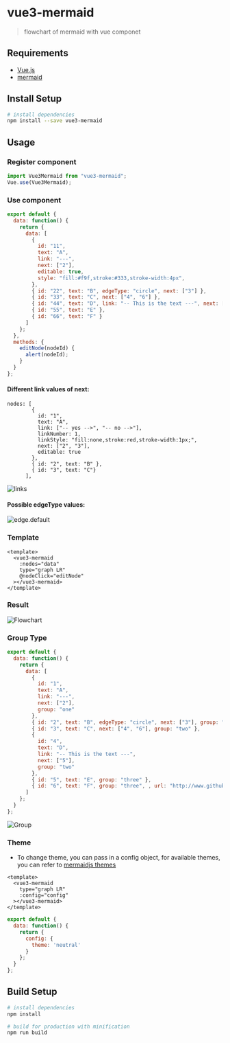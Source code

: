 # vue3-mermaid

> flowchart of mermaid with vue componet

## Requirements

- [Vue.js](https://github.com/vuejs/vue)
- [mermaid](https://github.com/knsv/mermaid)

## Install Setup

```bash
# install dependencies
npm install --save vue3-mermaid

```

## Usage

### Register component

```js
import Vue3Mermaid from "vue3-mermaid";
Vue.use(Vue3Mermaid);
```

### Use component

```js
export default {
  data: function() {
    return {
      data: [
        {
          id: "11",
          text: "A",
          link: "---",
          next: ["2"],
          editable: true,
          style: "fill:#f9f,stroke:#333,stroke-width:4px",
        },
        { id: "22", text: "B", edgeType: "circle", next: ["3"] },
        { id: "33", text: "C", next: ["4", "6"] },
        { id: "44", text: "D", link: "-- This is the text ---", next: ["5"] },
        { id: "55", text: "E" },
        { id: "66", text: "F" }
      ]
    };
  },
  methods: {
    editNode(nodeId) {
      alert(nodeId);
    }
  }
};
```
#### Different link values of next:

```vue
nodes: [
        {
          id: "1",
          text: "A",
          link: ["-- yes -->", "-- no -->"],
          linkNumber: 1,
          linkStyle: "fill:none,stroke:red,stroke-width:1px;",
          next: ["2", "3"],
          editable: true
        },
        { id: "2", text: "B" },
        { id: "3", text: "C"}
      ],
```

![links](./img/links.png)

#### Possible edgeType values:

![edge.default](./img/edge_types.png)

### Template

```vue
<template>
  <vue3-mermaid
    :nodes="data"
    type="graph LR"
    @nodeClick="editNode"
  ></vue3-mermaid>
</template>
```

### Result

![Flowchart](./img/flow.png)

### Group Type

```js
export default {
  data: function() {
    return {
      data: [
        {
          id: "1",
          text: "A",
          link: "---",
          next: ["2"],
          group: "one"
        },
        { id: "2", text: "B", edgeType: "circle", next: ["3"], group: "one" },
        { id: "3", text: "C", next: ["4", "6"], group: "two" },
        {
          id: "4",
          text: "D",
          link: "-- This is the text ---",
          next: ["5"],
          group: "two"
        },
        { id: "5", text: "E", group: "three" },
        { id: "6", text: "F", group: "three", , url: "http://www.github.com" }
      ]
    };
  }
};
```

![Group](./img/group.png)

### Theme

- To change theme, you can pass in a config object, for available themes, you can refer to [mermaidjs themes](https://github.com/mermaid-js/mermaid/tree/master/src/themes)

```vue
<template>
  <vue3-mermaid
    type="graph LR"
    :config="config"
  ></vue3-mermaid>
</template>
```

```js
export default {
  data: function() {
    return {
      config: {
        theme: 'neutral'
      }
    };
  }
};
```


## Build Setup

```bash
# install dependencies
npm install

# build for production with minification
npm run build
```

